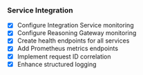 ### Service Integration

- [x] Configure Integration Service monitoring
- [x] Configure Reasoning Gateway monitoring
- [x] Create health endpoints for all services
- [x] Add Prometheus metrics endpoints
- [x] Implement request ID correlation
- [x] Enhance structured logging
